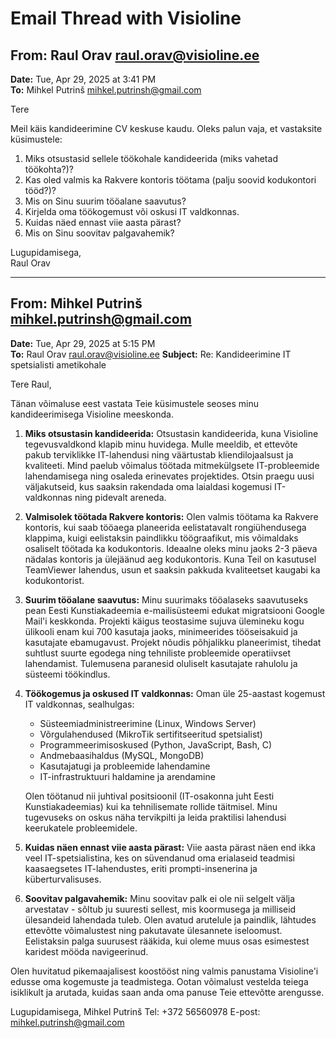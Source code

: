 # Email Thread with Visioline

## From: Raul Orav <raul.orav@visioline.ee>

**Date:** Tue, Apr 29, 2025 at 3:41 PM  
**To:** Mihkel Putrinš <mihkel.putrinsh@gmail.com>

Tere

Meil käis kandideerimine CV keskuse kaudu. Oleks palun vaja, et vastaksite küsimustele:

1. Miks otsustasid sellele töökohale kandideerida (miks vahetad töökohta?)?
2. Kas oled valmis ka Rakvere kontoris töötama (palju soovid kodukontori tööd?)?
3. Mis on Sinu suurim tööalane saavutus?
4. Kirjelda oma töökogemust või oskusi IT valdkonnas.
5. Kuidas näed ennast viie aasta pärast?
6. Mis on Sinu soovitav palgavahemik?

Lugupidamisega,  
Raul Orav

---

## From: Mihkel Putrinš <mihkel.putrinsh@gmail.com>
**Date:** Tue, Apr 29, 2025 at 5:15 PM  
**To:** Raul Orav <raul.orav@visioline.ee>
**Subject:** Re: Kandideerimine IT spetsialisti ametikohale

Tere Raul,

Tänan võimaluse eest vastata Teie küsimustele seoses minu kandideerimisega Visioline meeskonda.

1. **Miks otsustasin kandideerida:**
   Otsustasin kandideerida, kuna Visioline tegevusvaldkond klapib minu huvidega. Mulle meeldib, et ettevõte pakub terviklikke IT-lahendusi ning väärtustab kliendilojaalsust ja kvaliteeti. Mind paelub võimalus töötada mitmekülgsete IT-probleemide lahendamisega ning osaleda erinevates projektides. Otsin praegu uusi väljakutseid, kus saaksin rakendada oma laialdasi kogemusi IT-valdkonnas ning pidevalt areneda.

2. **Valmisolek töötada Rakvere kontoris:**
   Olen valmis töötama ka Rakvere kontoris, kui saab tööaega planeerida eelistatavalt rongiühendusega klappima, kuigi eelistaksin paindlikku töögraafikut, mis võimaldaks osaliselt töötada ka kodukontoris. Ideaalne oleks minu jaoks 2-3 päeva nädalas kontoris ja ülejäänud aeg kodukontoris. Kuna Teil on kasutusel TeamViewer lahendus, usun et saaksin pakkuda kvaliteetset kaugabi ka kodukontorist.

3. **Suurim tööalane saavutus:**
   Minu suurimaks tööalaseks saavutuseks pean Eesti Kunstiakadeemia e-mailisüsteemi edukat migratsiooni Google Mail'i keskkonda. Projekti käigus teostasime sujuva ülemineku kogu ülikooli enam kui 700 kasutaja jaoks, minimeerides tööseisakuid ja kasutajate ebamugavust. Projekt nõudis põhjalikku planeerimist, tihedat suhtlust suurte egodega ning tehniliste probleemide operatiivset lahendamist. Tulemusena paranesid oluliselt kasutajate rahulolu ja süsteemi töökindlus.

4. **Töökogemus ja oskused IT valdkonnas:**
   Oman üle 25-aastast kogemust IT valdkonnas, sealhulgas:
   - Süsteemiadministreerimine (Linux, Windows Server)
   - Võrgulahendused (MikroTik sertifitseeritud spetsialist)
   - Programmeerimisoskused (Python, JavaScript, Bash, C)
   - Andmebaasihaldus (MySQL, MongoDB)
   - Kasutajatugi ja probleemide lahendamine
   - IT-infrastruktuuri haldamine ja arendamine

   Olen töötanud nii juhtival positsioonil (IT-osakonna juht Eesti Kunstiakadeemias) kui ka tehnilisemate rollide täitmisel. Minu tugevuseks on oskus näha tervikpilti ja leida praktilisi lahendusi keerukatele probleemidele.

5. **Kuidas näen ennast viie aasta pärast:**
   Viie aasta pärast näen end ikka veel IT-spetsialistina, kes on süvendanud oma erialaseid teadmisi kaasaegsetes IT-lahendustes, eriti prompti-insenerina ja küberturvalisuses.

6. **Soovitav palgavahemik:**
   Minu soovitav palk ei ole nii selgelt välja arvestatav - sõltub ju suuresti sellest, mis koormusega ja milliseid ülesandeid lahendada tuleb. Olen avatud arutelule ja paindlik, lähtudes ettevõtte võimalustest ning pakutavate ülesannete iseloomust. Eelistaksin palga suurusest rääkida, kui oleme muus osas esimestest karidest mööda navigeerinud.

Olen huvitatud pikemaajalisest koostööst ning valmis panustama Visioline'i edusse oma kogemuste ja teadmistega. Ootan võimalust vestelda teiega isiklikult ja arutada, kuidas saan anda oma panuse Teie ettevõtte arengusse.

Lugupidamisega,
Mihkel Putrinš
Tel: +372 56560978
E-post: mihkel.putrinsh@gmail.com

